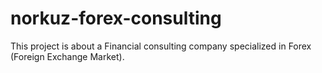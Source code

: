 # norkuz-forex-consulting
This project is about a Financial consulting company specialized in Forex (Foreign Exchange Market).
